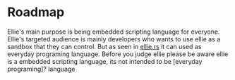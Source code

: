 # Roadmap

Ellie's main purpose is being embedded scripting language for everyone. Ellie's targeted audience is mainly developers who wants to use ellie as a sandbox that they can control. But as seen in [ellie.rs](./src/bin/ellie.rs) it can used as everyday programing language. Before you judge ellie please be aware ellie is a embedded scripting language, its not intended to be [everyday programing]? language


